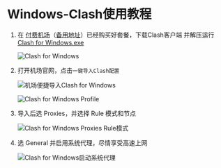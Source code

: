 # Windows-Clash使用教程

1. 在 [付费机场](https://help.wwkejishe.top/free-shadowrocket#fu-fei-ji-chang)（[备用地址](https://github.com/dongyubin/Free-AppleId-Serve#%E4%BB%98%E8%B4%B9%E6%9C%BA%E5%9C%BA%E6%8E%A8%E8%8D%90)）已经购买好套餐，下载Clash客户端 并解压运行 [Clash for Windows.exe](https://pan.quark.cn/s/b591ae08d08b)

   ![Clash for Windows](https://cdn.wwkejishe.top/wp-cdn-02/2024/202408221724290871.png)

2. 打开机场官网，点击`一键导入Clash配置`

   ![机场便捷导入Clash for Windows](https://cdn.wwkejishe.top/wp-cdn-02/2024/202408221724290900.png)

   ![Clash for Windows Profile](https://cdn.wwkejishe.top/wp-cdn-02/2024/202408221724290952.png)

3. 导入后选 Proxies，并选择 Rule 模式和节点

   ![Clash for Windows Proxies Rule模式](https://cdn.wwkejishe.top/wp-cdn-02/2024/202408221724290965.png)

4. 选 General 并启用系统代理，尽情享受高速上网

   ![Clash for Windows启动系统代理](https://cdn.wwkejishe.top/wp-cdn-02/2024/202408221724290994.png)
